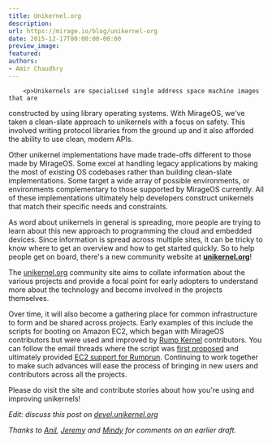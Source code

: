 ```yaml
---
title: Unikernel.org
description:
url: https://mirage.io/blog/unikernel-org
date: 2015-12-17T00:00:00-00:00
preview_image:
featured:
authors:
- Amir Chaudhry
---
```



        <p>Unikernels are specialised single address space machine images that are
constructed by using library operating systems. With MirageOS, we've taken a
clean-slate approach to unikernels with a focus on safety. This involved
writing protocol libraries from the ground up and it also afforded the ability
to use clean, modern APIs.</p>
<p>Other unikernel implementations have made trade-offs different to those made
by MirageOS. Some excel at handling legacy applications by making the most of
existing OS codebases rather than building clean-slate implementations. Some
target a wide array of possible environments, or environments complementary to
those supported by MirageOS currently.
All of these implementations ultimately help developers construct unikernels
that match their specific needs and constraints.</p>
<p>As word about unikernels in general is spreading, more people are trying to
learn about this new approach to programming the cloud and embedded devices.
Since information is spread across multiple sites, it can be tricky to know
where to get an overview and how to get started quickly. So to help people get
on board, there's a new community website at <strong><a href="http://unikernel.org">unikernel.org</a></strong>!</p>
<p>The <a href="http://unikernel.org">unikernel.org</a> community site aims to collate information about the
various projects and provide a focal point for early adopters to understand
more about the technology and become involved in the projects themselves.</p>
<p>Over time, it will also become a gathering place for common infrastructure to
form and be shared across projects.  Early examples of this include the
scripts for booting on Amazon EC2, which began with MirageOS contributors but
were used and improved by <a href="http://rumpkernel.org">Rump Kernel</a> contributors.  You can follow the
email threads where the script was <a href="https://www.freelists.org/post/rumpkernel-users/EC2-launch-script-feedback-valued">first proposed</a> and ultimately
provided <a href="https://www.freelists.org/post/rumpkernel-users/Amazon-EC2-support-now-in-Rumprun">EC2 support for Rumprun</a>. Continuing to work together
to make such advances will ease the process of bringing in new users and
contributors across all the projects.</p>
<p>Please do visit the site and contribute stories about how you're using and
improving unikernels!</p>
<p><em>Edit: discuss this post on <a href="https://devel.unikernel.org/t/why-we-need-unikernel-org/18/1 - [1 Client error: Couldn't resolve host name]">devel.unikernel.org</a></em></p>
<p><em>Thanks to <a href="http://anil.recoil.org - [1 Client error: Server returned nothing (no headers, no data)]">Anil</a>, <a href="https://github.com/yallop">Jeremy</a> and <a href="http://somerandomidiot.com - [1 Client error: Timeout was reached]">Mindy</a> for
comments on an earlier draft.</em></p>

      
